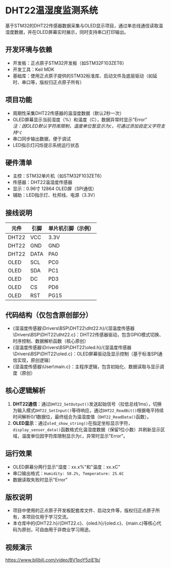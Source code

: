 # DHT22温湿度监测系统

基于STM32的DHT22传感器数据采集与OLED显示项目，通过单总线通信读取温湿度数据，并在OLED屏幕实时展示，同时支持串口打印输出。

## 开发环境与依赖
- 开发板：正点原子STM32开发板（如STM32F103ZET6）
- 开发工具：Keil MDK
- 基础库：使用正点原子提供的STM32标准库、启动文件及底层驱动（如延时、串口等，版权归正点原子所有）

## 项目功能
- 周期性采集DHT22传感器的温湿度数据（默认2秒一次）
- OLED屏幕显示当前湿度（%）和温度（C），数据异常时显示"Error"  
  *注：因OLED默认字符库限制，温度单位暂显示为`C`，可通过添加自定义字符支持`°C`*
- 串口同步输出数据，便于调试
- LED指示灯闪烁提示系统运行状态

## 硬件清单
- 主控：STM32单片机（如STM32F103ZET6）
- 传感器：DHT22温湿度传感器
- 显示：0.96寸 12864 OLED屏（SPI通信）
- 辅助：LED指示灯、杜邦线、电源（3.3V）

## 接线说明
| 元件        | 引脚       | 单片机引脚（示例） |
|------------|------------|------------------|
| DHT22      | VCC        | 3.3V             |
| DHT22      | GND        | GND              |
| DHT22      | DATA       | PA0              |
| OLED       | SCL        | PC0              |
| OLED       | SDA        | PC1              |
| OLED       | DC         | PD3              |
| OLED       | CS         | PD6              |
| OLED       | RST        | PG15             |

## 代码结构（仅包含原创部分）
- {湿温度传感器\Drivers\BSP\DHT22\dht22.h}/{湿温度传感器\Drivers\BSP\DHT22\dht22.c}：DHT22传感器驱动，包含GPIO模式切换、时序控制、数据解析函数（核心原创）
- {湿温度传感器\Drivers\BSP\DHT22\oled.h}/{湿温度传感器\Drivers\BSP\DHT22\oled.c}：OLED屏幕驱动及显示控制（基于标准SPI通信实现，原创逻辑）
- {湿温度传感器\User\main.c}：主程序逻辑，包含初始化、数据读取与显示调度（原创）

## 核心逻辑解析
1. **DHT22通信**：通过`DHT22_SetOutput()`发送起始信号（拉低总线1ms），切换为输入模式`DHT22_SetInput()`等待响应，通过`DHT22_ReadBit()`根据电平持续时间解析0/1数据位，最终组合为温湿度值（`DHT22_ReadData()`函数）。
2. **OLED显示**：通过`oled_show_string()`在指定坐标显示字符，`display_sensor_data()`函数格式化温湿度数据（保留1位小数）并刷新显示区域，温度单位因字符库限制显示为`C`，异常时显示"Error"。

## 运行效果
- OLED屏幕分两行显示"湿度：xx.x%"和"温度：xx.xC"
- 串口输出格式：`Humidity: 50.2%, Temperature: 25.6C`
- 数据读取失败时显示"Error"

## 版权说明
- 项目中使用的正点原子开发板配套库文件、启动文件等，版权归正点原子所有，本项目仅用于学习交流。
- 本仓库中的{DHT22.h}/{DHT22.c}、{oled.h}/{oled.c}、{main.c}等核心代码为原创，可自由用于非商业学习用途。

## 视频演示
https://www.bilibili.com/video/BV1poY5zjE1b/
